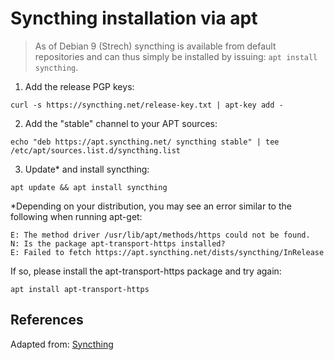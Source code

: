 # Syncthing installation via apt

> As of Debian 9 (Strech) syncthing is available from default repositories and can thus simply be installed by issuing: `apt install syncthing`.

1. Add the release PGP keys:

`curl -s https://syncthing.net/release-key.txt | apt-key add -`

2. Add the "stable" channel to your APT sources:

`echo "deb https://apt.syncthing.net/ syncthing stable" | tee /etc/apt/sources.list.d/syncthing.list`

3. Update* and install syncthing:

`apt update && apt install syncthing`

*Depending on your distribution, you may see an error similar to the following when running apt-get:

```
E: The method driver /usr/lib/apt/methods/https could not be found.
N: Is the package apt-transport-https installed?
E: Failed to fetch https://apt.syncthing.net/dists/syncthing/InRelease
```

If so, please install the apt-transport-https package and try again:

`apt install apt-transport-https`


## References

Adapted from: [Syncthing][1]


<!-- REFERENCES -->
[1]:https://apt.syncthing.net/
